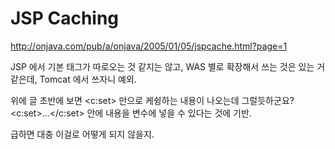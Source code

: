 # JSP Caching

http://onjava.com/pub/a/onjava/2005/01/05/jspcache.html?page=1

JSP 에서 기본 태그가 따로오는 것 같지는 않고,
WAS 별로 확장해서 쓰는 것은 있는 거 같은데, Tomcat 에서 쓰자니 예외.

위에 글 초반에 보면 <c:set> 만으로 케슁하는 내용이 나오는데 그럴듯하군요?
<c:set>...</c:set> 안에 내용을 변수에 넣을 수 있다는 것에 기반.

급하면 대충 이걸로 어떻게 되지 않을지.